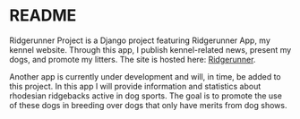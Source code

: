 # README

Ridgerunner Project is a Django project featuring Ridgerunner App, my kennel website. Through this app, I publish kennel-related news, present my dogs, and promote my litters. The site is hosted here: [Ridgerunner](https://www.ridgerunner.se "Kennel Messenger Dog").

Another app is currently under development and will, in time, be added to this project. In this app I will provide information and statistics about rhodesian ridgebacks active in dog sports. The goal is to promote the use of these dogs in breeding over dogs that only have merits from dog shows.

